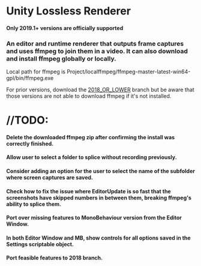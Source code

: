 # Unity Lossless Renderer

#### Only 2019.1+ versions are officially supported

### An editor and runtime renderer that outputs frame captures and uses ffmpeg to join them in a video. It can also download and install ffmpeg globally or locally.

Local path for ffmpeg is Project/localffmpeg/ffmpeg-master-latest-win64-gpl/bin/ffmpeg.exe

For prior versions, download the [2018_OR_LOWER](https://github.com/ParkingLotGames/Unity-Lossless-Renderer/tree/2018_OR_LOWER) branch but be aware that those versions are not able to download ffmpeg if it's not installed.

# //TODO:
#### Delete the downloaded ffmpeg zip after confirming the install was correctly finished.
#### Allow user to select a folder to splice without recording previously.
#### Consider adding an option for the user to select the name of the subfolder where screen captures are saved.
#### Check how to fix the issue where EditorUpdate is so fast that the screenshots have skipped numbers in between them, breaking ffmpeg's ability to splice them.
#### Port over missing features to MonoBehaviour version from the Editor Window.
#### In both Editor Window and MB, show controls for all options saved in the Settings scriptable object.
#### Port feasible features to 2018 branch.
